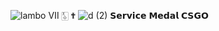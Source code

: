 ![lambo](https://user-images.githubusercontent.com/123539384/216864871-eaac8ed7-ced8-4578-9a25-563618aef079.gif) Ⅶ  🀧  ✟ 
![d (2)](https://user-images.githubusercontent.com/123539384/216898689-629fa19f-8731-41d5-aa34-9cb22cc9db79.png) 𝗦𝗲𝗿𝘃𝗶𝗰𝗲 𝗠𝗲𝗱𝗮𝗹 𝗖𝗦𝗚𝗢



